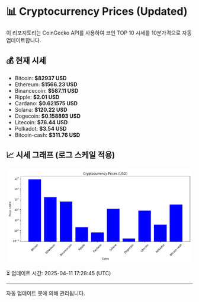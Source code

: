 
# 📊 Cryptocurrency Prices (Updated)

이 리포지토리는 CoinGecko API를 사용하여 코인 TOP 10 시세를 10분가격으로 자동 업데이트합니다.

## 💰 현재 시세
- Bitcoin: **$82937 USD**
- Ethereum: **$1566.23 USD**
- Binancecoin: **$587.11 USD**
- Ripple: **$2.01 USD**
- Cardano: **$0.621575 USD**
- Solana: **$120.22 USD**
- Dogecoin: **$0.158893 USD**
- Litecoin: **$76.44 USD**
- Polkadot: **$3.54 USD**
- Bitcoin-cash: **$311.76 USD**

## 📈 시세 그래프 (로그 스케일 적용)
![Crypto Prices](crypto_prices.png)

⏳ 업데이트 시간: 2025-04-11 17:28:45 (UTC)

---
자동 업데이트 봇에 의해 관리됩니다.

